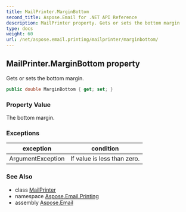 ```yaml
---
title: MailPrinter.MarginBottom
second_title: Aspose.Email for .NET API Reference
description: MailPrinter property. Gets or sets the bottom margin
type: docs
weight: 60
url: /net/aspose.email.printing/mailprinter/marginbottom/
---
```

## MailPrinter.MarginBottom property

Gets or sets the bottom margin.

```csharp
public double MarginBottom { get; set; }
```

### Property Value

The bottom margin.

### Exceptions

| exception | condition |
| --- | --- |
| ArgumentException | If value is less than zero. |

### See Also

* class [MailPrinter](../)
* namespace [Aspose.Email.Printing](../../mailprinter/)
* assembly [Aspose.Email](../../../)


